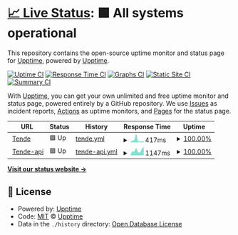 # [📈 Live Status](https://upptime.github.io/status): <!--live status--> **🟩 All systems operational**

This repository contains the open-source uptime monitor and status page for [Upptime](https://upptime.js.org), powered by [Upptime](https://github.com/upptime/upptime).

[![Uptime CI](https://github.com/upptime/status/workflows/Uptime%20CI/badge.svg)](https://github.com/upptime/status/actions?query=workflow%3A%22Uptime+CI%22)
[![Response Time CI](https://github.com/upptime/status/workflows/Response%20Time%20CI/badge.svg)](https://github.com/upptime/status/actions?query=workflow%3A%22Response+Time+CI%22)
[![Graphs CI](https://github.com/upptime/status/workflows/Graphs%20CI/badge.svg)](https://github.com/upptime/status/actions?query=workflow%3A%22Graphs+CI%22)
[![Static Site CI](https://github.com/upptime/status/workflows/Static%20Site%20CI/badge.svg)](https://github.com/upptime/status/actions?query=workflow%3A%22Static+Site+CI%22)
[![Summary CI](https://github.com/upptime/status/workflows/Summary%20CI/badge.svg)](https://github.com/upptime/status/actions?query=workflow%3A%22Summary+CI%22)

With [Upptime](https://upptime.js.org), you can get your own unlimited and free uptime monitor and status page, powered entirely by a GitHub repository. We use [Issues](https://github.com/upptime/status/issues) as incident reports, [Actions](https://github.com/upptime/status/actions) as uptime monitors, and [Pages](https://upptime.github.io/status) for the status page.

<!--start: status pages-->
<!-- This summary is generated by Upptime (https://github.com/upptime/upptime) -->
<!-- Do not edit this manually, your changes will be overwritten -->
<!-- prettier-ignore -->
| URL | Status | History | Response Time | Uptime |
| --- | ------ | ------- | ------------- | ------ |
| <img alt="" src="https://favicons.githubusercontent.com/tende.com.co" height="13"> [Tende](https://tende.com.co/) | 🟩 Up | [tende.yml](https://github.com/tende-group/status/commits/HEAD/history/tende.yml) | <details><summary><img alt="Response time graph" src="./graphs/tende/response-time-week.png" height="20"> 417ms</summary><br><a href="https://status.tende.com.co/history/tende"><img alt="Response time 314" src="https://img.shields.io/endpoint?url=https%3A%2F%2Fraw.githubusercontent.com%2Ftende-group%2Fstatus%2FHEAD%2Fapi%2Ftende%2Fresponse-time.json"></a><br><a href="https://status.tende.com.co/history/tende"><img alt="24-hour response time 230" src="https://img.shields.io/endpoint?url=https%3A%2F%2Fraw.githubusercontent.com%2Ftende-group%2Fstatus%2FHEAD%2Fapi%2Ftende%2Fresponse-time-day.json"></a><br><a href="https://status.tende.com.co/history/tende"><img alt="7-day response time 417" src="https://img.shields.io/endpoint?url=https%3A%2F%2Fraw.githubusercontent.com%2Ftende-group%2Fstatus%2FHEAD%2Fapi%2Ftende%2Fresponse-time-week.json"></a><br><a href="https://status.tende.com.co/history/tende"><img alt="30-day response time 417" src="https://img.shields.io/endpoint?url=https%3A%2F%2Fraw.githubusercontent.com%2Ftende-group%2Fstatus%2FHEAD%2Fapi%2Ftende%2Fresponse-time-month.json"></a><br><a href="https://status.tende.com.co/history/tende"><img alt="1-year response time 314" src="https://img.shields.io/endpoint?url=https%3A%2F%2Fraw.githubusercontent.com%2Ftende-group%2Fstatus%2FHEAD%2Fapi%2Ftende%2Fresponse-time-year.json"></a></details> | <details><summary><a href="https://status.tende.com.co/history/tende">100.00%</a></summary><a href="https://status.tende.com.co/history/tende"><img alt="All-time uptime 100.00%" src="https://img.shields.io/endpoint?url=https%3A%2F%2Fraw.githubusercontent.com%2Ftende-group%2Fstatus%2FHEAD%2Fapi%2Ftende%2Fuptime.json"></a><br><a href="https://status.tende.com.co/history/tende"><img alt="24-hour uptime 100.00%" src="https://img.shields.io/endpoint?url=https%3A%2F%2Fraw.githubusercontent.com%2Ftende-group%2Fstatus%2FHEAD%2Fapi%2Ftende%2Fuptime-day.json"></a><br><a href="https://status.tende.com.co/history/tende"><img alt="7-day uptime 100.00%" src="https://img.shields.io/endpoint?url=https%3A%2F%2Fraw.githubusercontent.com%2Ftende-group%2Fstatus%2FHEAD%2Fapi%2Ftende%2Fuptime-week.json"></a><br><a href="https://status.tende.com.co/history/tende"><img alt="30-day uptime 100.00%" src="https://img.shields.io/endpoint?url=https%3A%2F%2Fraw.githubusercontent.com%2Ftende-group%2Fstatus%2FHEAD%2Fapi%2Ftende%2Fuptime-month.json"></a><br><a href="https://status.tende.com.co/history/tende"><img alt="1-year uptime 100.00%" src="https://img.shields.io/endpoint?url=https%3A%2F%2Fraw.githubusercontent.com%2Ftende-group%2Fstatus%2FHEAD%2Fapi%2Ftende%2Fuptime-year.json"></a></details>
| <img alt="" src="https://favicons.githubusercontent.com/api.tende.com.co" height="13"> [Tende-api](https://api.tende.com.co/) | 🟩 Up | [tende-api.yml](https://github.com/tende-group/status/commits/HEAD/history/tende-api.yml) | <details><summary><img alt="Response time graph" src="./graphs/tende-api/response-time-week.png" height="20"> 1147ms</summary><br><a href="https://status.tende.com.co/history/tende-api"><img alt="Response time 659" src="https://img.shields.io/endpoint?url=https%3A%2F%2Fraw.githubusercontent.com%2Ftende-group%2Fstatus%2FHEAD%2Fapi%2Ftende-api%2Fresponse-time.json"></a><br><a href="https://status.tende.com.co/history/tende-api"><img alt="24-hour response time 1942" src="https://img.shields.io/endpoint?url=https%3A%2F%2Fraw.githubusercontent.com%2Ftende-group%2Fstatus%2FHEAD%2Fapi%2Ftende-api%2Fresponse-time-day.json"></a><br><a href="https://status.tende.com.co/history/tende-api"><img alt="7-day response time 1147" src="https://img.shields.io/endpoint?url=https%3A%2F%2Fraw.githubusercontent.com%2Ftende-group%2Fstatus%2FHEAD%2Fapi%2Ftende-api%2Fresponse-time-week.json"></a><br><a href="https://status.tende.com.co/history/tende-api"><img alt="30-day response time 1130" src="https://img.shields.io/endpoint?url=https%3A%2F%2Fraw.githubusercontent.com%2Ftende-group%2Fstatus%2FHEAD%2Fapi%2Ftende-api%2Fresponse-time-month.json"></a><br><a href="https://status.tende.com.co/history/tende-api"><img alt="1-year response time 659" src="https://img.shields.io/endpoint?url=https%3A%2F%2Fraw.githubusercontent.com%2Ftende-group%2Fstatus%2FHEAD%2Fapi%2Ftende-api%2Fresponse-time-year.json"></a></details> | <details><summary><a href="https://status.tende.com.co/history/tende-api">100.00%</a></summary><a href="https://status.tende.com.co/history/tende-api"><img alt="All-time uptime 100.00%" src="https://img.shields.io/endpoint?url=https%3A%2F%2Fraw.githubusercontent.com%2Ftende-group%2Fstatus%2FHEAD%2Fapi%2Ftende-api%2Fuptime.json"></a><br><a href="https://status.tende.com.co/history/tende-api"><img alt="24-hour uptime 100.00%" src="https://img.shields.io/endpoint?url=https%3A%2F%2Fraw.githubusercontent.com%2Ftende-group%2Fstatus%2FHEAD%2Fapi%2Ftende-api%2Fuptime-day.json"></a><br><a href="https://status.tende.com.co/history/tende-api"><img alt="7-day uptime 100.00%" src="https://img.shields.io/endpoint?url=https%3A%2F%2Fraw.githubusercontent.com%2Ftende-group%2Fstatus%2FHEAD%2Fapi%2Ftende-api%2Fuptime-week.json"></a><br><a href="https://status.tende.com.co/history/tende-api"><img alt="30-day uptime 100.00%" src="https://img.shields.io/endpoint?url=https%3A%2F%2Fraw.githubusercontent.com%2Ftende-group%2Fstatus%2FHEAD%2Fapi%2Ftende-api%2Fuptime-month.json"></a><br><a href="https://status.tende.com.co/history/tende-api"><img alt="1-year uptime 100.00%" src="https://img.shields.io/endpoint?url=https%3A%2F%2Fraw.githubusercontent.com%2Ftende-group%2Fstatus%2FHEAD%2Fapi%2Ftende-api%2Fuptime-year.json"></a></details>

<!--end: status pages-->

[**Visit our status website →**](https://upptime.github.io/status)

## 📄 License

- Powered by: [Upptime](https://github.com/upptime/upptime)
- Code: [MIT](./LICENSE) © [Upptime](https://upptime.js.org)
- Data in the `./history` directory: [Open Database License](https://opendatacommons.org/licenses/odbl/1-0/)
